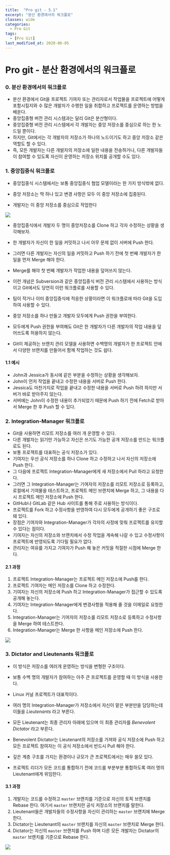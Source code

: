 ```yaml
---
title:  "Pro git - 5.1"
excerpt: "분산 환경에서의 워크플로"
classes: wide
categories:
  - Pro Git
tags:
  - [Pro Git]
last_modified_at: 2020-06-05
---
```




# Pro git - 분산 환경에서의 워크플로

### 0. 분산 환경에서의 워크플로

* 분산 환경에서 Git을 프로젝트 기여자 또는 관리자로서 작업물을 프로젝트에 어떻게 포함시킬지와 수 많은 개발자가 수행한 일을 취합하고 프로젝트를 운영하는 방법을 배운다.
* 중앙집중형 버전 관리 시스템과는 달리 Git은 분산형이다.
* 중앙집중형 버전 관리 시스템에서 각 개발자는 중앙 저장소를 중심으로 하는 한 노드일 뿐이다. 
* 하지만, Git에서는 각 개발자의 저장소가 하나의 노드이기도 하고 중앙 저장소 같은 역할도 할 수 있다.
* 즉, 모든 개발자는 다른 개발자의 저장소에 일한 내용을 전송하거나, 다른 개발자들이 참여할 수 있도록 자신이 운영하는 저장소 위치를 공개할 수도 있다.



### 1. 중앙집중식 워크플로

* 중앙집중식 시스템에서는 보통 중앙집중식 협업 모델이라는 한 가지 방식밖에 없다.
* 중앙 저장소는 딱 하나 있고 변경 사항은 모두 이 중앙 저장소에 집중된다.

* 개발자는 이 중앙 저장소를 중심으로 작업한다

![]({{site.url}}/assets/images/git56.PNG)

* 중앙집중식에서 개발자 두 명이 중앙저장소를 Clone 하고 각자 수정하는 상황을 생각해보자.

* 한 개발자가 자신이 한 일을 커밋하고 나서 아무 문제 없이 서버에 Push 한다.

* 그러면 다른 개발자는 자신의 일을 커밋하고 Push 하기 전에 첫 번째 개발자가 한 일을 먼저 Merge 해야 한다.

* Merge를 해야 첫 번째 개발자가 작업한 내용을 덮어쓰지 않는다.

* 이런 개념은 Subversion과 같은 중앙집중식 버전 관리 시스템에서 사용하는 방식이고 Git에서도 당연히 이런 워크플로를 사용할 수 있다.

* 팀이 작거나 이미 중앙집중식에 적응한 상황이라면 이 워크플로에 따라 Git을 도입하여 사용할 수 있다.

* 중앙 저장소를 하나 만들고 개발자 모두에게 Push 권한을 부여한다.

* 모두에게 Push 권한을 부여해도 Git은 한 개발자가 다른 개발자의 작업 내용을 덮어쓰도록 허용하지 않는다.

* Git이 제공하는 브랜치 관리 모델을 사용하면 수백명의 개발자가 한 프로젝트 안에서 다양한 브랜치를 만들어서 함께 작업하는 것도 쉽다.

  

#### 1.1 예시

* John과 Jessica가 동시에 같은 부분을 수정하는 상황을 생각해보자. 
* John이 먼저 작업을 끝내고 수정한 내용을 서버로 Push 한다. 
* Jessica도 마찬가지로 작업을 끝내고 수정한 내용을 서버로 Push 하려 하지만 서버가 바로 받아주지 않는다. 
* 서버에는 John이 수정한 내용이 추가되었기 때문에 Push 하기 전에 Fetch로 받아서 Merge 한 후 Push 할 수 있다.



### 2. Integration-Manager 워크플로

* Git을 사용하면 리모트 저장소를 여러 개 운영할 수 있다. 
* 다른 개발자는 읽기만 가능하고 자신은 쓰기도 가능한 공개 저장소를 만드는 워크플로도 된다. 
* 보통 프로젝트를 대표하는 공식 저장소가 있다.
* 기여자는 우선 공식 저장소를 하나 Clone 하고 수정하고 나서 자신의 저장소에 Push 한다.
* 그 다음에 프로젝트 Integration-Manager에게 새 저장소에서 Pull 하라고 요청한다.
* 그러면 그 Integration-Manager는 기여자의 저장소를 리모트 저장소로 등록하고, 로컬에서 기여물을 테스트하고, 프로젝트 메인 브랜치에 Merge 하고, 그 내용을 다시 프로젝트 메인 저장소에 Push 한다.
* GitHub나 GitLab 같은 Hub 사이트를 통해 주로 사용하는 방식이다.
* 프로젝트를 Fork 하고 수정사항을 반영하여 다시 모두에게 공개하기 좋은 구조로 돼 있다.
* 장점은 기여자와 Integration-Manager가 각자의 사정에 맞춰 프로젝트를 유지할 수 있다는 점이다.
* 기여자는 자신의 저장소와 브랜치에서 수정 작업을 계속해 나갈 수 있고 수정사항이 프로젝트에 반영되도록 기다릴 필요가 없다. 
* 관리자는 여유를 가지고 기여자가 Push 해 놓은 커밋을 적절한 시점에 Merge 한다.



#### 2.1 과정

1. 프로젝트 Integration-Manager는 프로젝트 메인 저장소에 Push를 한다.
2. 프로젝트 기여자는 메인 저장소를 Clone 하고 수정한다.
3. 기여자는 자신의 저장소에 Push 하고 Integration-Manager가 접근할 수 있도록 공개해 놓는다.
4. 기여자는 Integration-Manager에게 변경사항을 적용해 줄 것을 이메일로 요청한다.
5. Integration-Manager는 기여자의 저장소를 리모트 저장소로 등록하고 수정사항을 Merge 하여 테스트한다.
6. Integration-Manager는 Merge 한 사항을 메인 저장소에 Push 한다.

![]({{site.url}}/assets/images/git57.PNG)



### 3. Dictator and Lieutenants 워크플로

* 이 방식은 저장소를 여러개 운영하는 방식을 변형한 구조이다. 
* 보통 수백 명의 개발자가 참여하는 아주 큰 프로젝트를 운영할 때 이 방식을 사용한다.
* Linux 커널 프로젝트가 대표적이다.
* 여러 명의 Integration-Manager가 저장소에서 자신이 맡은 부분만을 담당하는데 이들을 *Lieutenants* 라고 부른다.
* 모든 Lieutenant는 최종 관리자 아래에 있으며 이 최종 관리자를 *Benevolent Dictator* 라고 부른다.

* Benevolent Dictator는 Lieutenant의 저장소를 가져와 공식 저장소에 Push 하고 모든 프로젝트 참여자는 이 공식 저장소에서 반드시 Pull 해야 한다.
* 깊은 계층 구조를 가지는 환경이나 규모가 큰 프로젝트에서는 매우 쓸모 있다.
* 프로젝트 리더가 모든 코드를 통합하기 전에 코드를 부분부분 통합하도록 여러 명의 Lieutenant에게 위임한다.



#### 3.1 과정

1. 개발자는 코드를 수정하고 `master` 브랜치를 기준으로 자신의 토픽 브랜치를 Rebase 한다. 여기서 `master` 브랜치란 공식 저장소의 브랜치를 말한다.
2. Lieutenant들은 개발자들의 수정사항을 자신이 관리하는 `master` 브랜치에 Merge 한다.
3. Dictator는 Lieutenant의 `master` 브랜치를 자신의 `master` 브랜치로 Merge 한다.
4. Dictator는 자신의 `master` 브랜치를 Push 하며 다른 모든 개발자는 Dictator의 `master` 브랜치를 기준으로 Rebase 한다.

![]({{site.url}}/assets/images/git58.PNG)